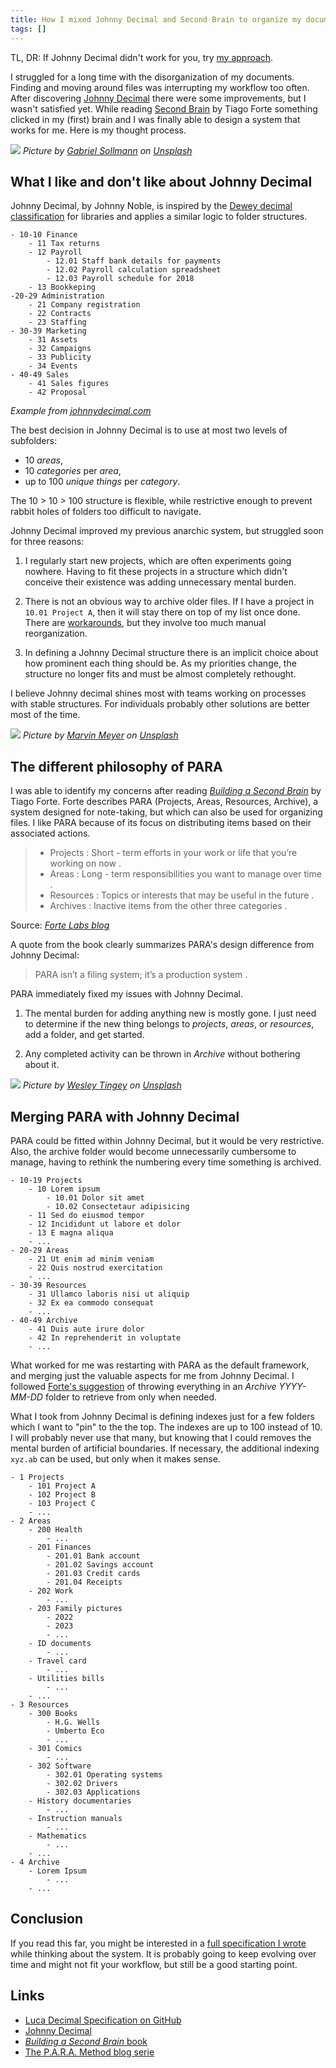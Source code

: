 ```yaml
---
title: How I mixed Johnny Decimal and Second Brain to organize my documents
tags: []
---
```


TL, DR: If Johnny Decimal didn't work for you, try [my approach](https://github.com/lucafrance/luca-decimal).

I struggled for a long time with the disorganization of my documents.
Finding and moving around files was interrupting my workflow too often.
After discovering [Johnny Decimal](https://johnnydecimal.com/) there were some improvements, but I wasn't satisfied yet.
While reading [Second Brain](https://www.buildingasecondbrain.com/) by Tiago Forte something clicked in my (first) brain and I was finally able to design a system that works for me.
Here is my thought process. 

![](/assets/2023/luca-decimal/library.jpg)
*Picture by [Gabriel Sollmann](https://unsplash.com/@ccgabon?utm_source=unsplash&utm_medium=referral&utm_content=creditCopyText) on [Unsplash](https://unsplash.com/it/foto/Y7d265_7i08?utm_source=unsplash&utm_medium=referral&utm_content=creditCopyText)*

## What I like and don't like about Johnny Decimal

Johnny Decimal, by Johnny Noble, is inspired by the [Dewey decimal classification](https://www.britannica.com/science/Dewey-Decimal-Classification) for libraries and applies a similar logic to folder structures.

```
- 10-10 Finance
    - 11 Tax returns
    - 12 Payroll
        - 12.01 Staff bank details for payments
        - 12.02 Payroll calculation spreadsheet
        - 12.03 Payroll schedule for 2018
    - 13 Bookkeping
-20-29 Administration
    - 21 Company registration
    - 22 Contracts
    - 23 Staffing
- 30-39 Marketing
    - 31 Assets
    - 32 Campaigns
    - 33 Publicity
    - 34 Events
- 40-49 Sales
    - 41 Sales figures
    - 42 Proposal
```
*Example from [johnnydecimal.com](https://johnnydecimal.com/)*

The best decision in Johnny Decimal is to use at most two levels of subfolders:
- 10 *areas*,
- 10 *categories* per *area*,
- up to 100 *unique things* per *category*.

The 10 > 10 > 100 structure is flexible, while restrictive enough to prevent rabbit holes of folders too difficult to navigate.

Johnny Decimal improved my previous anarchic system, but struggled soon for three reasons:

1. I regularly start new projects, which are often experiments going nowhere.
Having to fit these projects in a structure which didn't conceive their existence was adding unnecessary mental burden.

1. There is not an obvious way to archive older files.
If I have a project in `10.01 Project A`, then it will stay there on top of my list once done.
There are [workarounds](https://johnnydecimal.com/concepts/exceptions-to-the-rules/), but they involve too much manual reorganization.

1. In defining a Johnny Decimal structure there is an implicit choice about how prominent each thing should be.
As my priorities change, the structure no longer fits and must be almost completely rethought.

I believe Johnny decimal shines most with teams working on processes with stable structures.
For individuals probably other solutions are better most of the time.

![](/assets/2023/luca-decimal/team.jpg)
*Picture by [Marvin Meyer](https://unsplash.com/@marvelous?utm_source=unsplash&utm_medium=referral&utm_content=creditCopyText) on [Unsplash](https://unsplash.com/it/foto/SYTO3xs06fU?utm_source=unsplash&utm_medium=referral&utm_content=creditCopyText)*

## The different philosophy of PARA

I was able to identify my concerns after reading [*Building a Second Brain*](https://www.buildingasecondbrain.com/book) by Tiago Forte.
Forte describes PARA (Projects, Areas, Resources, Archive), a system designed for note-taking, but which can also be used for organizing files.
I like PARA because of its focus on distributing items based on their associated actions.

> - Projects : Short - term efforts in your work or life that you’re working on now . 
> - Areas : Long - term responsibilities you want to manage over time . 
> - Resources : Topics or interests that may be useful in the future . 
> - Archives : Inactive items from the other three categories .

Source: *[Forte Labs blog](https://fortelabs.com/blog/p-a-r-a-ii-operations-manual/)*

A quote from the book clearly summarizes PARA's design difference from Johnny Decimal:
> PARA isn’t a filing system; it’s a production system .

PARA immediately fixed my issues with Johnny Decimal.

1. The mental burden for adding anything new is mostly gone.
I just need to determine if the new thing belongs to *projects*, *areas*, or *resources*, add a folder, and get started.

1. Any completed activity can be thrown in *Archive* without bothering about it.

![](/assets/2023/luca-decimal/folders.jpg)
*Picture by [Wesley Tingey](https://unsplash.com/@wesleyphotography?utm_source=unsplash&utm_medium=referral&utm_content=creditCopyText) on [Unsplash](https://unsplash.com/it/foto/snNHKZ-mGfE?utm_source=unsplash&utm_medium=referral&utm_content=creditCopyText)*

## Merging PARA with Johnny Decimal

PARA could be fitted within Johnny Decimal, but it would be very restrictive.
Also, the archive folder would become unnecessarily cumbersome to manage, having to rethink the numbering every time something is archived.

```
- 10-19 Projects
    - 10 Lorem ipsum
        - 10.01 Dolor sit amet
        - 10.02 Consectetaur adipisicing
    - 11 Sed do eiusmod tempor
    - 12 Incididunt ut labore et dolor
    - 13 E magna aliqua
    - ...
- 20-29 Areas
    - 21 Ut enim ad minim veniam
    - 22 Quis nostrud exercitation
    - ...
- 30-39 Resources
    - 31 Ullamco laboris nisi ut aliquip
    - 32 Ex ea commodo consequat
    - ...
- 40-49 Archive 
    - 41 Duis aute irure dolor
    - 42 In reprehenderit in voluptate
    - ...
```

What worked for me was restarting with PARA as the default framework, and merging just the valuable aspects for me from Johnny Decimal.
I followed [Forte's suggestion](https://fortelabs.com/blog/para-setup-guide/) of throwing everything in an *Archive YYYY-MM-DD*  folder to retrieve from only when needed.

What I took from Johnny Decimal is defining indexes just for a few folders which I want to "pin" to the the top.
The indexes are up to 100 instead of 10.
I will probably never use that many, but knowing that I could removes the mental burden of artificial boundaries.
If necessary, the additional indexing `xyz.ab` can be used, but only when it makes sense.

```
- 1 Projects
    - 101 Project A
    - 102 Project B
    - 103 Project C 
    - ...
- 2 Areas
    - 200 Health
        - ...
    - 201 Finances
        - 201.01 Bank account
        - 201.02 Savings account
        - 201.03 Credit cards
        - 201.04 Receipts
    - 202 Work
        - ...
    - 203 Family pictures
        - 2022
        - 2023
        - ...
    - ID documents
        - ...
    - Travel card
        - ...
    - Utilities bills
        - ...
    - ...
- 3 Resources
    - 300 Books
        - H.G. Wells
        - Umberto Eco
        - ...
    - 301 Comics
        - ...
    - 302 Software
        - 302.01 Operating systems
        - 302.02 Drivers
        - 302.03 Applications
    - History documentaries
        - ...
    - Instruction manuals
        - ...
    - Mathematics
        - ...
    - ...
- 4 Archive
    - Lorem Ipsum
        - ...
    - ...
```

## Conclusion

If you read this far, you might be interested in a [full specification I wrote](https://github.com/lucafrance/luca-decimal) while thinking about the system.
It is probably going to keep evolving over time and might not fit your workflow, but still be a good starting point.

## Links
- [Luca Decimal Specification on GitHub](https://github.com/lucafrance/luca-decimal)
- [Johnny Decimal](https://johnnydecimal.com/)
- [*Building a Second Brain* book](https://www.buildingasecondbrain.com/book)
- [The P.A.R.A. Method blog serie](https://fortelabs.com/blog/series/para)
